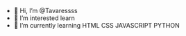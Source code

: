- 👋 Hi, I’m @Tavaressss
- 👀 I’m interested learn
- 🌱 I’m currently learning HTML CSS JAVASCRIPT PYTHON
<!---
Tavaressss/Tavaressss is a ✨ special ✨ repository because its `README.md` (this file) appears on your GitHub profile.
You can click the Preview link to take a look at your changes.
--->
